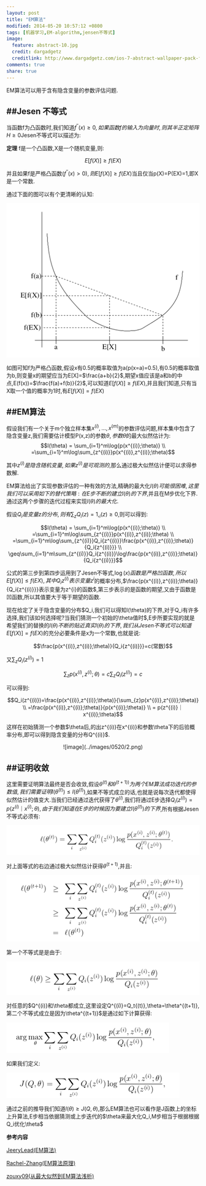 ```yaml
---
layout: post
title: "EM算法"
modified: 2014-05-20 10:57:12 +0800
tags: [机器学习,EM-algorithm,jensen不等式]
image:
  feature: abstract-10.jpg
  credit: dargadgetz
  creditlink: http://www.dargadgetz.com/ios-7-abstract-wallpaper-pack-for-iphone-5-and-ipod-touch-retina/
comments: true
share: true
---
```


EM算法可以用于含有隐含变量的参数评估问题.		

##Jesen 不等式		
-------------

当函数f为凸函数时,我们知道$f^{\prime\prime}(x)\geq0,如果函数f的输入为向量时,则其半正定矩阵H\geq0$Jesen不等式可以描述为:		

**定理**  f是一个凸函数,X是一个随机变量,则:		

$$E[f(X)]\geq{f(EX)}$$		

并且如果f是严格凸函数($f^{\prime\prime}(x)>0),则E[f(X)]\geq{f(EX)}$当且仅当p(X)=P(EX)=1,即X是一个常数.		

通过下面的图可以有个更清晰的认知:			

![image](../images/0520/1.png)

如图可知f为严格凸函数,假设x有0.5的概率取值为a(p(x=a)=0.5),有0.5的概率取值为b,则变量x的期望应当为E[X]=$\frac{a+b}{2}$,期望x值应该是a和b的中点,E(f(x))=$\frac{f(a)+f(b)}{2}$,可以知道$E[f(X)]\geq{f(EX)}$,并且我们知道,只有当X取一个值的概率为1时,有$E[f(X)]={f(EX)}$

##EM算法
------------------

假设我们有一个关于m个独立样本集${x^{(i)},...,x^{(m)}}$的参数评估问题,样本集中包含了隐含变量z,我们需要估计模型P(x,z)的参数$\theta,参数\theta$的最大似然估计为:		
$$l(\theta) = \sum_{i=1}^m\log{p(x^{(i)};\theta)} \\
			=\sum_{i=1}^m\log\sum_{z^{(i)}}p(x^{(i)},z^{(i)};\theta)$$		

其中$z^{(i)}是隐含随机变量,如果z^{(i)}是可观测的$,那么通过极大似然估计便可以求得参数解.		

EM算法给出了实现参数评估的一种有效的方法,精确的最大化$l(\theta)可能很困难,这里我们可以采用如下的替代策略:在E步不断的建立l(\theta)的下界$,并且在M步优化下界.通过这两个步骤的迭代过程来实现$l(\theta)的最大化$.

假设$Q_i是变量z的分布,则有\sum_zQ_i(z)=1,_i(z)\geq0$,则可以得到:
	
$$l(\theta) = \sum_{i=1}^m\log{p(x^{(i)};\theta)}  \\
			=\sum_{i=1}^m\log\sum_{z^{(i)}}p(x^{(i)},z^{(i)};\theta) \\
			=\sum_{i=1}^m\log\sum_{z^{(i)}}Q_i{z^{(i)}}\frac{p(x^{(i)},z^{(i)};\theta)}{Q_i{z^{(i)}}}  \\
			\geq\sum_{i=1}^m\sum_{z^{(i)}}Q_i{z^{(i)}}\log\frac{p(x^{(i)},z^{(i)};\theta)}{Q_i{z^{(i)}}}$$		

公式的第三步到第四步运用到了Jesen不等式,$\log(x)函数是严格凹函数,所以E[f(X)]\leq{f(EX)},其中Q_i{z^{(i)}}表示变量z^{i}$的概率分布,$\frac{p(x^{(i)},z^{(i)};\theta)}{Q_i{z^{(i)}}}表示变量为z^{i}的函数$,第三步表示的是函数的期望,又由于函数是凹函数,所以其值要大于等于期望的函数.

现在给定了关于隐含变量的分布$Q_i,我们可以得知l(\theta)的下界,对于Q_i有许多选择,我们该如何选择呢?当我们猜测一个初始的\theta值时$,E步所要实现的就是希望我们的替换的$l(\theta)不断的贴近真实l(\theta)的下界,我们从Jesen不等式可以知道E[f(X)]={f(EX)}$的充分必要条件是x为一个常数,也就是说:		

$$\frac{p(x^{(i)},z^{(i)};\theta)}{Q_i{z^{(i)}}}=c(常数)$$		

又$\sum_{z}Q_i(z^{(i)})=1$		

$$\sum_{z}p(x^{(i)},z^{(i)};\theta)=c\sum_{z}Q_i(z^{(i)})=c$$		

可以得到:			

$$Q_i(z^{(i)})=\frac{p(x^{(i)},z^{(i)};\theta)}{\sum_{z}p(x^{(i)},z^{(i)};\theta)} \\
			  =\frac{p(x^{(i)},z^{(i)};\theta)}{p(x^{(i)};\theta)} \\
			  = p(z^{(i)}｜x^{(i)};\theta)$$

这样在初始猜测一个参数$\theta后,的出z^{(i)}在x^{(i)}和参数\theta下的后验概率分布,即可以得到隐含变量的分布Q^{(i)}$.		

<center>![image](../images/0520/2.png)</center>

##证明收敛
---------------

这里需要证明算法最终是否会收敛,假设$\theta^{(t)}和\theta^{(t+1))}为两个EM算法成功迭代的参数值,我们需要证明l(\theta^{(t)})\leq{l(\theta^{(t)})}$,如果不等式成立的话,也就是说每次迭代都使得似然估计的值变大.当我们已经通过迭代获得了$\theta^{(i)}$,我们将通过E步选择$Q_i(z^{(i)})=p(z^{(i)}｜x^{(i)};\theta),由于我们知道在E步的时候因为要建立l(\theta^{(t)})的下界$,所有根据Jesen不等式必须有:		


![images](../images/0520/3.png)


对上面等式的右边通过极大似然估计获得$\theta^{(t+1)}$,并且:			

![images](../images/0520/4.png)		

第一个不等式是是由于:		

![images](../images/0520/5.png)	

对任意的$Q^{(i)}和\theta都成立,这里设定Q^{(i)}=Q_t{(t)},\theta=\theta^{(t+1)},第二个不等式成立是因为\theta^{(t+1)}$是通过如下计算获得:			

![images](../images/0520/6.png)

如果我们定义:		

![images](../images/0520/7.png)

通过之前的推导我们知道$l(\theta)\geq{J(Q,\theta)}$,那么EM算法也可以看作是J函数上的坐标上升算法,E步相当依据猜测或上步迭代的$\theta来最大化Q_i,M步相当于根据根据Q_i优化\theta$
	
**参考内容**			

[JeeryLead(EM算法)](http://www.cnblogs.com/jerrylead/archive/2011/04/06/2006936.html)			

[Rachel-Zhang(EM算法原理)](http://blog.csdn.net/abcjennifer/article/details/8170378)			

[zouxy09(从最大似然到EM算法浅析)](http://blog.csdn.net/zouxy09/article/details/8537620)			
